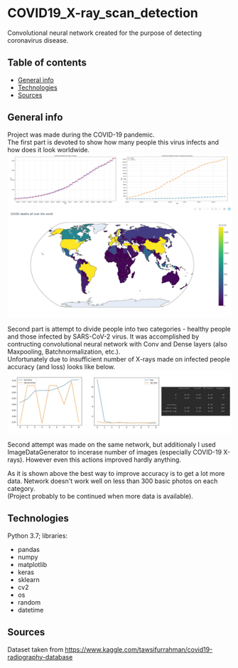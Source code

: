 # COVID19_X-ray_scan_detection
Convolutional neural network created for the purpose of detecting coronavirus disease.

## Table of contents
* [General info](#general-info)
* [Technologies](#technologies)
* [Sources](#sources)

## General info
Project was made during the COVID-19 pandemic.</br>
The first part is devoted to show how many people this virus infects and how does it look worldwide.
![](https://raw.githubusercontent.com/michsak/COVID19_X-ray_scan_detection/master/results/cases_merged.png?token=AN7LSJ7Z4TJZT3TREWQXLY26URQAM)
![](https://raw.githubusercontent.com/michsak/COVID19_X-ray_scan_detection/master/results/world_death_map.JPG?token=AN7LSJZOQHPLXCMASBVYEPS6UROUS)

Second part is attempt to divide people into two categories - healthy people and those infected by SARS-CoV-2 virus.
It was accomplished by contructing convolutional neural network with Conv and Dense layers (also Maxpooling, Batchnormalization, etc.).</br> 
Unfortunately due to insufficient number of X-rays made on infected people accuracy (and loss) looks like below.
![](https://raw.githubusercontent.com/michsak/COVID19_X-ray_scan_detection/master/results/merged.png?token=AN7LSJYOFHNIYHOHPS35IJ26URP6S)

Second attempt was made on the same network, but additionaly I used ImageDataGenerator to incerase number of images (especially COVID-19 X-rays). However even this actions improved hardly anything.


As it is shown above the best way to improve accuracy is to get a lot more data. Network doesn't work well on less than 300 basic photos on each category. </br>
(Project probably to be continued when more data is available).


## Technologies
Python 3.7; libraries:
* pandas
* numpy
* matplotlib
* keras
* sklearn
* cv2
* os
* random
* datetime


## Sources
Dataset taken from https://www.kaggle.com/tawsifurrahman/covid19-radiography-database
